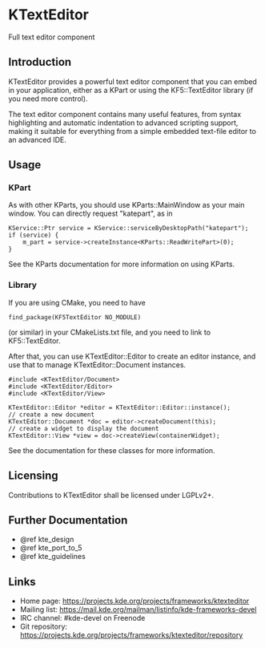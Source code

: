 # KTextEditor

Full text editor component

## Introduction

KTextEditor provides a powerful text editor component that you can embed in your
application, either as a KPart or using the KF5::TextEditor library (if you need
more control).

The text editor component contains many useful features, from syntax
highlighting and automatic indentation to advanced scripting support, making it
suitable for everything from a simple embedded text-file editor to an advanced
IDE.

## Usage

### KPart

As with other KParts, you should use KParts::MainWindow as your main window.
You can directly request "katepart", as in

    KService::Ptr service = KService::serviceByDesktopPath("katepart");
    if (service) {
        m_part = service->createInstance<KParts::ReadWritePart>(0);
    }

See the KParts documentation for more information on using KParts.

### Library

If you are using CMake, you need to have

    find_package(KF5TextEditor NO_MODULE)

(or similar) in your CMakeLists.txt file, and you need to link to
KF5::TextEditor.

After that, you can use KTextEditor::Editor to create an editor instance, and
use that to manage KTextEditor::Document instances.

    #include <KTextEditor/Document>
    #include <KTextEditor/Editor>
    #include <KTextEditor/View>
    
    KTextEditor::Editor *editor = KTextEditor::Editor::instance();
    // create a new document
    KTextEditor::Document *doc = editor->createDocument(this);
    // create a widget to display the document
    KTextEditor::View *view = doc->createView(containerWidget);

See the documentation for these classes for more information.

## Licensing

Contributions to KTextEditor shall be licensed under LGPLv2+.

## Further Documentation

- @ref kte_design
- @ref kte_port_to_5
- @ref kte_guidelines

## Links

- Home page: <https://projects.kde.org/projects/frameworks/ktexteditor>
- Mailing list: <https://mail.kde.org/mailman/listinfo/kde-frameworks-devel>
- IRC channel: #kde-devel on Freenode
- Git repository: <https://projects.kde.org/projects/frameworks/ktexteditor/repository>

